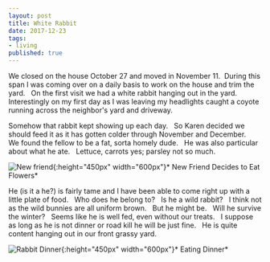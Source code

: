 ```yaml
---
layout: post
title: White Rabbit
date: 2017-12-23
tags:
- living
published: true
---
```


We closed on the house October 27 and moved in November 11.  &nbsp;During this span I was coming over on a daily basis to work on the house and trim the yard. &nbsp; On the first visit we had a white rabbit hanging out in the yard. &nbsp; Interestingly on my first day as I was leaving my headlights caught a coyote running across the neighbor's yard and driveway.

Somehow that rabbit kept showing up each day. &nbsp; So Karen decided we should feed it as it has gotten colder through November and December. &nbsp; We found the fellow to be a fat, sorta homely dude. &nbsp; He was also particular about what he ate. &nbsp; Lettuce, carrots yes; parsley not so much.

![New friend](https://user-images.githubusercontent.com/19477681/41935031-3b6cba98-793d-11e8-9aaa-665737508090.JPG){:height="450px" width="600px"}* New Friend Decides to Eat Flowers*

He (is it a he?) is fairly tame and I have been able to come right up with a little plate of food. &nbsp; Who does he belong to? &nbsp; Is he a wild rabbit? &nbsp; I think not as the wild bunnies are all uniform brown. &nbsp; But he might be. &nbsp; Will he survive the winter? &nbsp; Seems like he is well fed, even without our treats. &nbsp; I suppose as long as he is not dinner or road kill he will be just fine. &nbsp; He is quite content hanging out in our front grassy yard.

![Rabbit Dinner ](https://user-images.githubusercontent.com/19477681/41934944-f05009a2-793c-11e8-9524-d4ae5a3c537e.JPG){:height="450px" width="600px"}* Eating Dinner*
